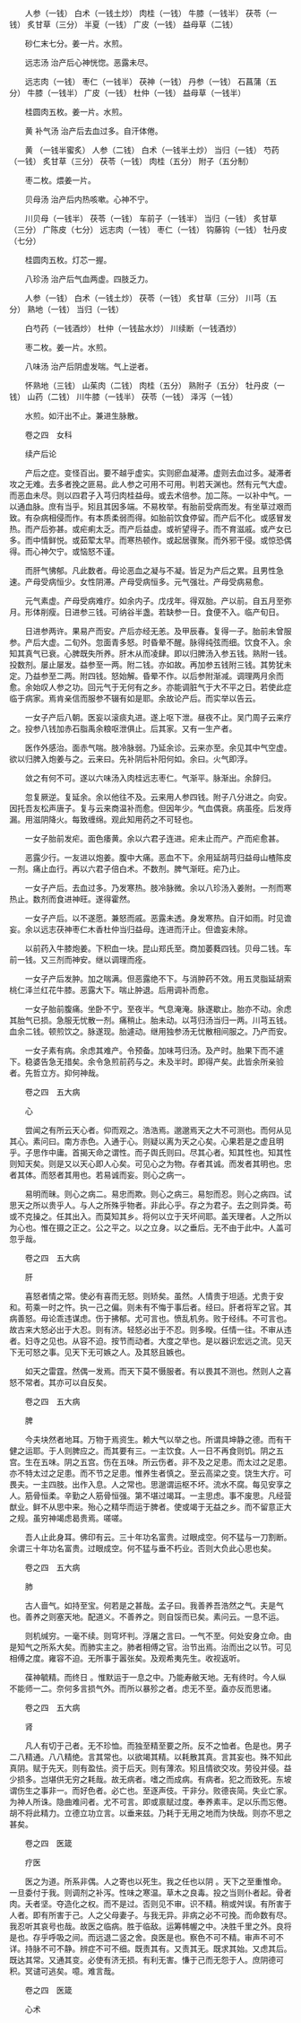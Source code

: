 <!-- { "loadSidebar": true } -->
　　人参（一钱） 白术（一钱土炒） 肉桂（一钱） 牛膝（一钱半） 茯苓（一钱） 炙甘草（三分） 半夏（一钱） 广皮（一钱） 益母草（二钱）

　　砂仁末七分。姜一片。水煎。

　　远志汤 治产后心神恍惚。恶露未尽。

　　远志肉（一钱） 枣仁（一钱半） 茯神（一钱） 丹参（一钱） 石菖蒲（五分） 牛膝（一钱半） 广皮（一钱） 杜仲（一钱） 益母草（一钱半）

　　桂圆肉五枚。姜一片。水煎。

　　黄 补气汤 治产后去血过多。自汗体倦。

　　黄 （一钱半蜜炙） 人参（二钱） 白术（一钱半土炒） 当归（一钱） 芍药（一钱） 炙甘草（三分） 茯苓（一钱） 肉桂（五分） 附子（五分制）

　　枣二枚。煨姜一片。

　　贝母汤 治产后内热咳嗽。心神不宁。

　　川贝母（一钱半） 茯苓（一钱） 车前子（一钱半） 当归（一钱） 炙甘草（三分） 广陈皮（七分） 远志肉（一钱） 枣仁（一钱） 钩藤钩（一钱） 牡丹皮（七分）

　　桂圆肉五枚。灯芯一握。

　　八珍汤 治产后气血两虚。四肢乏力。

　　人参（一钱） 白术（一钱土炒） 茯苓（一钱） 炙甘草（三分） 川芎（五分） 熟地（一钱） 当归（一钱）

　　白芍药（一钱酒炒） 杜仲（一钱盐水炒） 川续断（一钱酒炒）

　　枣二枚。姜一片。水煎。

　　八味汤 治产后阴虚发喘。气上逆者。

　　怀熟地（三钱） 山茱肉（二钱） 肉桂（五分） 熟附子（五分） 牡丹皮（一钱） 山药（二钱） 川牛膝（一钱半） 茯苓（一钱） 泽泻（一钱）

　　水煎。如汗出不止。兼进生脉散。

　　卷之四　女科

　　续产后论

　　产后之症。变怪百出。要不越乎虚实。实则瘀血凝滞。虚则去血过多。凝滞者攻之无难。去多者挽之匪易。此人参之可用不可用。判若天渊也。然有元气大虚。而恶血未尽。则以四君子入芎归肉桂益母。或去术倍参。加二陈。一以补中气。一以通血脉。庶有当乎。矧且其因多端。不易枚举。有胎前受病而发。有坐草过艰而致。有杂病相侵而作。有本质柔弱而得。如胎前饮食停留。而产后不化。或感冒发热。而产后弥甚。或疟痢太乏。而产后益虚。或祈望得子。而不育滋戚。或产女已多。而中情鲜悦。或茹荤太早。而寒热顿作。或起居骤聚。而外邪干侵。或惊恐偶得。而心神欠宁。或恼怒不谨。

　　而肝气怫郁。凡此数者。毋论恶血之凝与不凝。皆足为产后之累。且男性急速。产母受病恒少。女性阴滞。产母受病恒多。元气强壮。产母受病易愈。

　　元气素虚。产母受病难疗。如余内子。戊戌年。得双胎。产以前。自五月至弥月。形体削瘦。日进参三钱。可纳谷半盏。若缺参一日。食便不入。临产旬日。

　　日进参两许。果易产而安。产后亦经无恙。及甲辰春。复得一子。胎前未曾服参。产后大虚。二旬外。忽面青多怒。时昏晕不醒。脉得纯弦而细。饮食不入。余知其真气已衰。心脾既失所养。肝木从而凌肆。即以归脾汤入参五钱。熟附一钱。投数剂。屡止屡发。益参至一两。附二钱。亦如故。再加参五钱附三钱。其势犹未定。乃益参至二两。附四钱。怒始解。昏晕不作。以后参附渐减。调理两月余而愈。余始叹人参之功。回元气于无何有之乡。亦能调脏气于大不平之日。若使此症临于病家。焉肯亲信而服参不辍有如是耶。余故论产后。而实举以告云。

　　一女子产后八朝。医妄以滚痰丸进。遂上呕下泄。昼夜不止。吴门周子云来疗之。投参八钱加赤石脂禹余粮呕泄俱止。后其家。又有一生产者。

　　医作外感治。面赤气喘。肢冷脉弱。乃延余诊。云来亦至。余见其中气空虚。欲以归脾入炮姜与之。云来曰。先补阴后补阳何如。余曰。火气即浮。

　　敛之有何不可。遂以六味汤入肉桂远志枣仁。气渐平。脉渐出。余辞归。

　　忽复厥逆。复延余。余以他往不及。云来用人参四钱。附子八分进之。向安。因托吾友松声唐子。复与云来商温补而愈。但因年少。气血偶衰。病虽痊。后发痔漏。用滋阴降火。每致缠绵。观此知用药之不可轻也。

　　一女子胎前发疟。面色痿黄。余以六君子连进。疟未止而产。产而疟愈甚。

　　恶露少行。一友进以炮姜。腹中大痛。恶血不下。余用延胡芎归益母山楂陈皮一剂。痛止血行。再以六君子倍白术。不数剂。脾气渐旺。疟乃止。

　　一女子产后。去血过多。乃发寒热。肢冷脉微。余以八珍汤入姜附。一剂而寒热止。数剂而食进神旺。遂得霍然。

　　一女子产后。以不遂愿。兼怒而戚。恶露未透。身发寒热。自汗如雨。时见谵妄。余以远志茯神枣仁木香杜仲当归益母。连进而汗止。但谵妄未除。

　　以前药入牛膝炮姜。下积血一块。昆山郑氏至。商加萎蕤四钱。贝母二钱。车前一钱。又三剂而神安。继以调理而痊。

　　一女子产后发肿。加之喘满。但恶露绝不下。与消肿药不效。用五灵脂延胡索桃仁泽兰红花牛膝。恶露大下。喘止肿退。后用调补而愈。

　　一女子胎前腹痛。坐卧不宁。至夜半。气息淹淹。脉遂歇止。胎亦不动。余虑其胎气已损。急服无忧散一剂。痛稍止。胎未动。以芎归汤当归一两。川芎五钱。血余二钱。顿煎饮之。脉遂现。胎遽动。继用独参汤无忧散相间服之。乃产而安。

　　一女子素有病。余虑其难产。令预备。加味芎归汤。及产时。胎果下而不遽下。稳婆告急无措矣。余令急煎前药与之。未及半时。即得产矣。此皆余所亲验者。先哲立方。抑何神哉。

　　卷之四　五大病

　　心

　　尝闻之有所云天心者。仰而观之。浩浩焉。邈邈焉天之大不可测也。而何从见其心。素问曰。南方赤色。入通于心。则疑以离为天之心矣。心果若是之虚且明乎。子思作中庸。首揭天命之谓性。而子舆氏则曰。尽其心者。知其性也。知其性则知天矣。则是又以天心即人心矣。可见心之为物。存者其诚。而发者其明也。忠者其体。而怒者其用也。若易诚而妄。则心之病一。

　　易明而昧。则心之病二。易忠而欺。则心之病三。易恕而忍。则心之病四。试思天之所以贵乎人。与人之所殊乎物者。非此心乎。存之为君子。去之则异类。苟或不克操之。任其出入。而莫知其乡。将何以立于天坏间耶。盖天理者。人之所以为心也。惟在摄之正之。公之平之。以之立身。以之垂后。无不由于此中。人盖可忽乎哉。

　　卷之四　五大病

　　肝

　　喜怒者情之常。使必有喜而无怒。则矫矣。虽然。人情贵于坦适。尤贵于安和。苟乘一时之忤。执一己之偏。则未有不悔于事后者。经曰。肝者将军之官。其病善怒。毋论乖违谋虑。伤于拂郁。尤可言也。愤乱机务。败于经纬。不可言也。故古来大怒必出于大忍。则有济。轻怒必出于不忍。则多暌。任情一往。不审从违者。妇寺之见也。从容不迫。按节而动者。大度之举也。是以器识宏远之流。见天下无可怒之事。见天下无可嫉之人。及其怒且嫉也。

　　如天之雷霆。然偶一发焉。而天下莫不慑服者。有以畏其不测也。然则人之喜怒不常者。其亦可以自反矣。

　　卷之四　五大病

　　脾

　　今夫块然者地耳。万物于焉资生。赖大气以举之也。所谓具坤静之德。而有干健之运耶。于人则脾应之。而其要有三。一主饮食。人一日不再食则饥。阴之五宫。生在五味。阴之五宫。伤在五味。所云伤者。非不及之足患。而太过之足患。亦不特太过之足患。而不节之足患。惟养生者慎之。至云高梁之变。饶生大疔。可畏夫。一主四肢。出作入息。人之常也。思邈谓运枢不坏。流水不腐。每见安享之人。筋骨恒柔。辛勤之人筋骨恒强。第不堪过竭耳。一主思虑。事不废思。凡经营猷业。鲜不从思中来。殆心之精华而运于脾者。使或竭于无益之乡。而不留意正大之规。虽穷神竭虑曷贵焉。嗟嗟。

　　吾人止此身耳。佛印有云。三十年功名富贵。过眼成空。何不猛与一刀割断。余谓三十年功名富贵。过眼成空。何不猛与垂不朽业。否则大负此心思也矣。

　　卷之四　五大病

　　肺

　　古人啬气。如持至宝。何若是之甚哉。孟子曰。我善养吾浩然之气。夫是气也。善养之则塞天地。配道义。不善养之。则自馁而已矣。素问云。一息不运。

　　则机缄穷。一毫不续。则穹坏判。浮屠之言曰。一气不至。何处安身立命。由是知气之所系大矣。而肺实主之。肺者相傅之官。治节出焉。治而出之以节。可见相傅之度。雍容不迫。无所事于嚣张矣。及观希夷先生。收视返听。

　　葆神毓精。而终日 。惟默运于一息之中。乃能寿敝天地。无有终时。今人纵不能师一二。奈何多言损气外。而所以暴殄之者。虑无不至。盍亦反而思诸。

　　卷之四　五大病

　　肾

　　凡人有切于己者。无不珍恤。而独至精至要之所。反不之恤者。色是也。男子二八精通。八八精绝。言其常也。以欲竭其精。以耗散其真。言其妄也。殊不知此真阴。赋于先天。则有盈怯。资于后天。则有薄浓。矧且情欲交攻。劳役并侵。益少损多。岂堪供无穷之耗哉。故无病者。嗜之而成病。有病者。犯之而致死。东坡谓伤生之事非一。而好色者。必亡也。至逐声伎。干非分。败德丧简。失业亡家。为神人所诛。隐曲难问者。尤不可言。即或禀赋过度。奉养素丰。足以乐而忘倦。胡不将此精力。立德立功立言。以垂来兹。乃耗于无用之地而为快哉。则亦不思之甚矣。

　　卷之四　医箴

　　疗医

　　医之为道。所系非偶。人之寄也以死生。我之任也以阴 。天下之至重惟命。一旦委付于我。则调剂之补泻。性味之寒温。草木之良毒。投之当则仆者起。骨者肉。夭者坚。夺造化之权。而不是过。否则见不审。识不精。稍或舛误。有所害于人者。即有所害于己。人之父母妻子。与我无异。非病之必不可挽。而命数有尽。我忍听其哀号也哉。故医之临病。胜于临敌。运筹帏幄之中。决胜千里之外。良将是也。存乎呼吸之间。而远退二竖之舍。良医是也。察色不可不精。审声不可不详。持脉不可不静。辨症不可不细。既责其有。又责其无。既求其始。又虑其后。既达其常。又通其变。必使有济无损。有利无害。慊于己而无怨于人。庶阴德可积。冥谴可逃矣。噫。难言哉。

　　卷之四　医箴

　　心术

